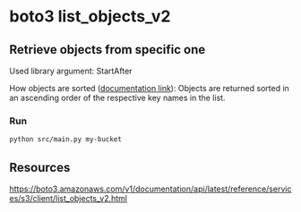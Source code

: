 # boto3 list_objects_v2

## Retrieve objects from specific one

Used library argument: StartAfter

How objects are sorted ([documentation link](https://boto3.amazonaws.com/v1/documentation/api/latest/reference/services/s3/client/list_objects_v2.html)): Objects are returned sorted in an ascending order of the respective key names in the list.

### Run

```bash
python src/main.py my-bucket
```

## Resources

<https://boto3.amazonaws.com/v1/documentation/api/latest/reference/services/s3/client/list_objects_v2.html>

